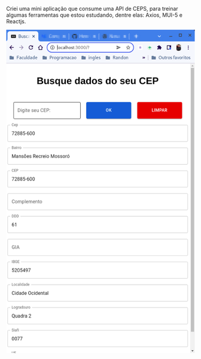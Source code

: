 Criei uma mini aplicação que consume uma API de CEPS, para treinar algumas ferramentas que estou estudando, dentre elas: Axios, MUI-5 e Reactjs.

![home](https://github.com/Henriquedevb/busca-cep/blob/master/src/assets/cep-doc.png)
